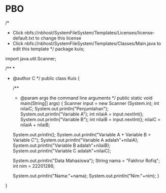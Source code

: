 # PBO
/*
 * Click nbfs://nbhost/SystemFileSystem/Templates/Licenses/license-default.txt to change this license
 * Click nbfs://nbhost/SystemFileSystem/Templates/Classes/Main.java to edit this template
 */
package kuis;

import java.util.Scanner;

/**
 *
 * @author C
 */
public class Kuis {

    /**
     * @param args the command line arguments
     */
    public static void main(String[] args) {
    Scanner input = new Scanner (System.in);
    int nilaiC;
    System.out.println("Penjumlahan");
    System.out.println("Variable A");
    int nilaiA = input.nextInt();
    System.out.println("Variable B");
    int nilaiB = input.nextInt();
    nilaiC = nilaiA + nilaiB;
    
    System.out.println();
    System.out.println("Variable A + Variable B = Variable C");
    System.out.println("Variable A adalah"+nilaiA);
    System.out.println("Variable B adalah"+nilaiB);
    System.out.println("Variable C adalah"+nilaiC);
    
    System.out.println("Data Mahasiswa");
    String nama = "Fakhrur Rofiq";
    int nim = 22201286;
    
    System.out.println("Nama:"+nama);
    System.out.println("Nim:"+nim);
    }
    
}
